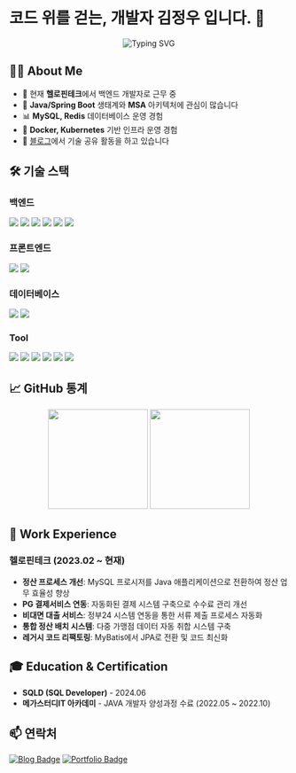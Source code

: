 # 코드 위를 걷는, 개발자 김정우 입니다. 👋
<div align="center">
  <img src="https://readme-typing-svg.herokuapp.com?font=Fira+Code&size=27&duration=3000&pause=1000&color=2E8B57&width=435&lines=Java+백엔드+개발자;" alt="Typing SVG" />
</div>

## 👨‍💻 About Me
- 🔭 현재 **헬로핀테크**에서 백엔드 개발자로 근무 중
- 🌱 **Java/Spring Boot** 생태계와 **MSA** 아키텍처에 관심이 많습니다
- 📊 **MySQL, Redis** 데이터베이스 운영 경험
- 🚀 **Docker, Kubernetes** 기반 인프라 운영 경험
- 📝 [블로그](https://velog.io/@kjw1995)에서 기술 공유 활동을 하고 있습니다

## 🛠️ 기술 스택
### 백엔드
<p>
  <img src="https://img.shields.io/badge/Java-007396?style=for-the-badge&logo=java&logoColor=white" />
  <img src="https://img.shields.io/badge/Spring-6DB33F?style=for-the-badge&logo=spring&logoColor=white" />
  <img src="https://img.shields.io/badge/Spring_Boot-6DB33F?style=for-the-badge&logo=spring-boot&logoColor=white" />
  <img src="https://img.shields.io/badge/Spring_Security-6DB33F?style=for-the-badge&logo=spring-security&logoColor=white" />
  <img src="https://img.shields.io/badge/Spring_Batch-6DB33F?style=for-the-badge&logo=spring&logoColor=white" />
  <img src="https://img.shields.io/badge/JPA-59666C?style=for-the-badge&logo=hibernate&logoColor=white" />
</p>

### 프론트엔드
<p>
  <img src="https://img.shields.io/badge/JavaScript-F7DF1E?style=for-the-badge&logo=javascript&logoColor=black" />
  <img src="https://img.shields.io/badge/jQuery-0769AD?style=for-the-badge&logo=jquery&logoColor=white" />
</p>

### 데이터베이스
<p>
  <img src="https://img.shields.io/badge/MySQL-4479A1?style=for-the-badge&logo=mysql&logoColor=white" />
  <img src="https://img.shields.io/badge/Redis-DC382D?style=for-the-badge&logo=redis&logoColor=white" />
</p>

### Tool
<p>
  <img src="https://img.shields.io/badge/Docker-2496ED?style=for-the-badge&logo=docker&logoColor=white" />
  <img src="https://img.shields.io/badge/Kubernetes-326CE5?style=for-the-badge&logo=kubernetes&logoColor=white" />
  <img src="https://img.shields.io/badge/GitLab-FCA121?style=for-the-badge&logo=gitlab&logoColor=white" />
  <img src="https://img.shields.io/badge/Jenkins-D24939?style=for-the-badge&logo=jenkins&logoColor=white" />
  <img src="https://img.shields.io/badge/ArgoCD-EF7B4D?style=for-the-badge&logo=argo&logoColor=white" />
  <img src="https://img.shields.io/badge/Grafana-F46800?style=for-the-badge&logo=grafana&logoColor=white" />
</p>

## 📈 GitHub 통계
<div align="center">
  <img height="180em" src="https://github-readme-stats.vercel.app/api?username=kjw1995&show_icons=true&theme=vue&include_all_commits=true&count_private=true"/>
  <img height="180em" src="https://github-readme-stats.vercel.app/api/top-langs/?username=kjw1995&layout=compact&langs_count=7&theme=vue"/>
</div>

## 🚀 Work Experience
### 헬로핀테크 (2023.02 ~ 현재)
- **정산 프로세스 개선**: MySQL 프로시저를 Java 애플리케이션으로 전환하여 정산 업무 효율성 향상
- **PG 결제서비스 연동**: 자동화된 결제 시스템 구축으로 수수료 관리 개선
- **비대면 대출 서비스**: 정부24 시스템 연동을 통한 서류 제출 프로세스 자동화
- **통합 정산 배치 시스템**: 다중 가맹점 데이터 자동 취합 시스템 구축
- **레거시 코드 리팩토링**: MyBatis에서 JPA로 전환 및 코드 최신화

## 🎓 Education & Certification
- **SQLD (SQL Developer)** - 2024.06
- **메가스터디IT 아카데미** - JAVA 개발자 양성과정 수료 (2022.05 ~ 2022.10)

## 📫 연락처
<div>
  
[![Blog Badge](https://img.shields.io/badge/-velog-8A2BE2?style=flat-square&logo=Velog&logoColor=white&link=https://velog.io/@kjw1995)](https://velog.io/@kjw1995)
[![Portfolio Badge](https://img.shields.io/badge/-GitHubPage-black?style=flat-square&logo=github&logoColor=white&link=https://kjw1995.github.io/about_kjw_dev.github.io)](https://kjw1995.github.io/about_kjw_dev.github.io)
  
</div>
